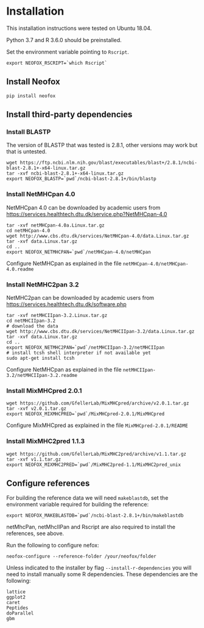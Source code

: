# Installation

This installation instructions were tested on Ubuntu 18.04.

Python 3.7 and R 3.6.0 should be preinstalled.

Set the environment variable pointing to `Rscript`.
```
export NEOFOX_RSCRIPT=`which Rscript`
```

## Install Neofox

```
pip install neofox
```

## Install third-party dependencies

### Install BLASTP

The version of BLASTP that was tested is 2.8.1, other versions may work but that is untested.
```
wget https://ftp.ncbi.nlm.nih.gov/blast/executables/blast+/2.8.1/ncbi-blast-2.8.1+-x64-linux.tar.gz
tar -xvf ncbi-blast-2.8.1+-x64-linux.tar.gz
export NEOFOX_BLASTP=`pwd`/ncbi-blast-2.8.1+/bin/blastp
```

### Install NetMHCpan 4.0

NetMHCpan 4.0 can be downloaded by academic users from https://services.healthtech.dtu.dk/service.php?NetMHCpan-4.0

```
tar -xvf netMHCpan-4.0a.Linux.tar.gz
cd netMHCpan-4.0
wget http://www.cbs.dtu.dk/services/NetMHCpan-4.0/data.Linux.tar.gz
tar -xvf data.Linux.tar.gz
cd ..
export NEOFOX_NETMHCPAN=`pwd`/netMHCpan-4.0/netMHCpan
```

Configure NetMHCpan as explained in the file `netMHCpan-4.0/netMHCpan-4.0.readme`


### Install NetMHC2pan 3.2

NetMHC2pan can be downloaded by academic users from https://services.healthtech.dtu.dk/software.php

```
tar -xvf netMHCIIpan-3.2.Linux.tar.gz
cd netMHCIIpan-3.2
# download the data
wget http://www.cbs.dtu.dk/services/NetMHCIIpan-3.2/data.Linux.tar.gz
tar -xvf data.Linux.tar.gz
cd ..
export NEOFOX_NETMHC2PAN=`pwd`/netMHCIIpan-3.2/netMHCIIpan
# install tcsh shell interpreter if not available yet
sudo apt-get install tcsh
```

Configure NetMHCpan as explained in the file `netMHCIIpan-3.2/netMHCIIpan-3.2.readme`
         

### Install MixMHCpred 2.0.1

```
wget https://github.com/GfellerLab/MixMHCpred/archive/v2.0.1.tar.gz
tar -xvf v2.0.1.tar.gz
export NEOFOX_MIXMHCPRED=`pwd`/MixMHCpred-2.0.1/MixMHCpred
```

Configure MixMHCpred as explained in the file `MixMHCpred-2.0.1/README`

### Install MixMHC2pred 1.1.3

```
wget https://github.com/GfellerLab/MixMHC2pred/archive/v1.1.tar.gz
tar -xvf v1.1.tar.gz
export NEOFOX_MIXMHC2PRED=`pwd`/MixMHC2pred-1.1/MixMHC2pred_unix
```

## Configure references

For building the reference data we will need `makeblastdb`, set the environment variable required for building the reference:

```
export NEOFOX_MAKEBLASTDB=`pwd`/ncbi-blast-2.8.1+/bin/makeblastdb
```

netMhcPan, netMhcIIPan and Rscript are also required to install the references, see above.

Run the following to configure nefox:
```
neofox-configure --reference-folder /your/neofox/folder
```

Unless indicated to the installer by flag `--install-r-dependencies` you will need to install manually some R dependencies. These dependencies are the following:
```
lattice
ggplot2
caret
Peptides
doParallel
gbm
```